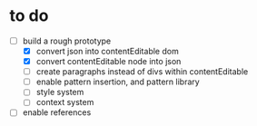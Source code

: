 # to do

- [ ] build a rough prototype
  - [x] convert json into contentEditable dom
  - [x] convert contentEditable node into json
  - [ ] create paragraphs instead of divs within contentEditable
  - [ ] enable pattern insertion, and pattern library
  - [ ] style system
  - [ ] context system
- [ ] enable references
